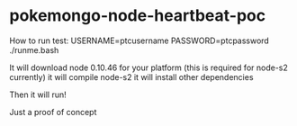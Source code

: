 # pokemongo-node-heartbeat-poc

How to run test:
USERNAME=ptcusername PASSWORD=ptcpassword ./runme.bash


It will download node 0.10.46 for your platform (this is required for node-s2 currently)
it will compile node-s2
it will install other dependencies

Then it will run!

Just a proof of concept
